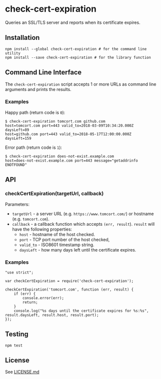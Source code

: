 # check-cert-expiration

Queries an SSL/TLS server and reports when its certificate expires.

## Installation

    npm install --global check-cert-expiration # for the command line utility
    npm install --save check-cert-expiration # for the library function

## Command Line Interface

The `check-cert-expiration` script accepts 1 or more URLs as command line arguments and prints the results.

### Examples

Happy path (return code is `0`):

    $ check-cert-expiration tomcort.com github.com
    host=tomcort.com port=443 valid_to=2018-03-09T10:34:20.000Z daysLeft=89
    host=github.com port=443 valid_to=2018-05-17T12:00:00.000Z daysLeft=159

Error path (return code is `1`):

    $ check-cert-expiration does-not-exist.example.com
    host=does-not-exist.example.com port=443 message="getaddrinfo ENOTFOUND"

## API

### checkCertExpiration(targetUrl, callback)

Parameters:

* `targetUrl` - a server URL (e.g. `https://www.tomcort.com/`) or hostname (e.g. `tomcort.com`).
* `callback` - a callback function which accepts `(err, result`). `result` will have the following properties:
  * `host` - hostname of the host checked.
  * `port` - TCP port number of the host checked,
  * `valid_to` - ISO8601 timestamp string.
  * `daysLeft` - how many days left until the certificate expires.

### Examples

    "use strict";

    var checkCertExpiration = require('check-cert-expiration');

    checkCertExpiration('tomcort.com', function (err, result) {
        if (err) {
            console.error(err);
            return;
        }
        console.log("%s days until the certificate expires for %s:%s", result.daysLeft, result.host, result.port);
    });

## Testing

    npm test

## License

See [LICENSE.md](https://github.com/tcort/check-cert-expiration/blob/master/LICENSE.md)
